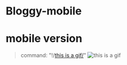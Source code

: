 # Bloggy-mobile

# mobile version
> command: "!/[this is a gif/](0_main_theme_compressed.gif)"
![this is a gif](0_main_theme_compressed.gif)
